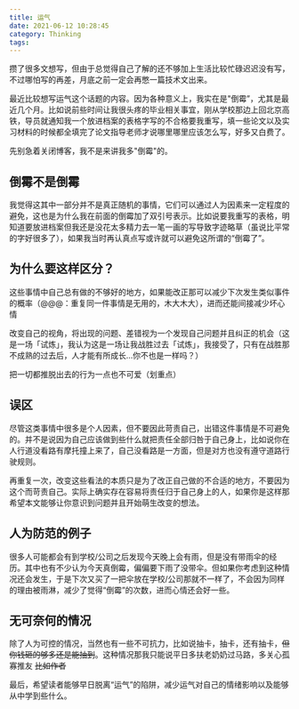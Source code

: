 ```yaml
---
title: 运气
date: 2021-06-12 10:28:45
category: Thinking
tags:
---
```


攒了很多文想写，但由于总觉得自己了解的还不够加上生活比较忙碌迟迟没有写，不过哪怕写的再差，月底之前一定会再憋一篇技术文出来。

最近比较想写运气这个话题的内容。因为各种意义上，我实在是"倒霉”，尤其是最近几个月。比如说前些时间让我很头疼的毕业相关事宜，刚从学校那边上回北京高铁，导员就通知我一个放进档案的表格字写的不合格要我重写，填一些论文以及实习材料的时候都全填完了论文指导老师才说哪里哪里应该怎么写，好多又白费了。

先别急着关闭博客，我不是来讲我多"倒霉"的。

## 倒霉不是倒霉

我觉得这其中一部分并不是真正随机的事情，它们可以通过人为因素来一定程度的避免，这也是为什么我在前面的倒霉加了双引号表示。比如说要我重写的表格，明知道要放进档案但我还是没花太多精力去一笔一画的写导致字迹略草（虽说比平常的字好很多了），如果我当时再认真点写或许就可以避免这所谓的“倒霉了”。

## 为什么要这样区分？

这些事情中自己总有做的不够好的地方，如果能改正那可以减少下次发生类似事件的概率（@@@：重复同一件事情是无用的，木大木大），进而还能间接减少坏心情

改变自己的视角，将出现的问题、差错视为一个发现自己问题并且纠正的机会（这是一场「试炼」，我认为这是一场让我战胜过去「试炼」，我接受了，只有在战胜那不成熟的过去后，人才能有所成长...你不也是一样吗？）

把一切都推脱出去的行为一点也不可爱（划重点）

## 误区

尽管这类事情中很多是个人因素，但不要因此苛责自己，出错这件事情是不可避免的。并不是说因为自己应该做到些什么就把责任全部归咎于自己身上，比如说你在人行道没看路有摩托撞上来了，自己没看路是一方面，但是对方也没有遵守道路行驶规则。

再重复一次，改变这些看法的本质只是为了改正自己做的不合适的地方，不要因为这个而苛责自己。实际上确实存在容易将责任归于自己身上的人，如果你是这样那希望本文能够让你意识到问题并且开始萌生改变的想法。

## 人为防范的例子

很多人可能都会有到学校/公司之后发现今天晚上会有雨，但是没有带雨伞的经历。其中也有不少认为今天真倒霉，偏偏要下雨了没带伞。但如果你考虑到这种情况还会发生，于是下次又买了一把伞放在学校/公司那就不一样了，不会因为同样的理由被雨淋，减少了觉得“倒霉”的次数，进而心情还会好一些。

## 无可奈何的情况

除了人为可控的情况，当然也有一些不可抗力，比如说抽卡，抽卡，还有抽卡，~~但你钱砸的够多还是能抽到~~。这种情况那我只能说平日多扶老奶奶过马路，多关心孤寡推友 ~~比如作者~~



最后，希望读者能够早日脱离“运气”的陷阱，减少运气对自己的情绪影响以及能够从中学到些什么。

